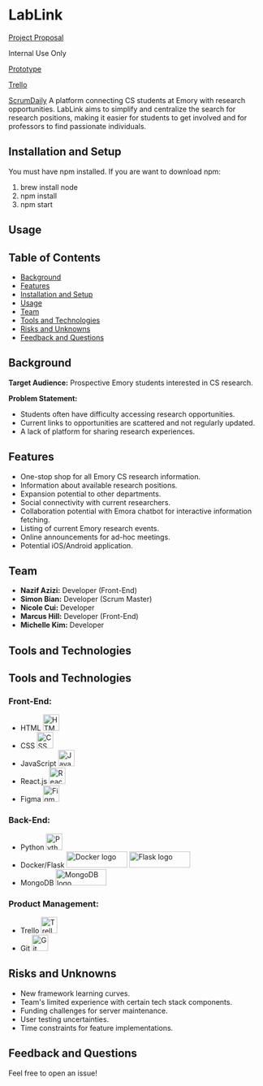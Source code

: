 # LabLink

[Project Proposal](https://docs.google.com/presentation/d/1MUET9wXdNRrpPAVYPk73Sr6Xgsx1RuSuVASkQorBsf4/edit?usp=sharing)

Internal Use Only

[Prototype](https://www.figma.com/file/VORvPq5pEvHRowpMs0lBT1/LabLink-Prototype?type=design&node-id=0-1&mode=design&t=QfI9RIIbYg8u3rFR-0)

[Trello](https://trello.com/b/OAJifYDW/agile-sprint-board)

[ScrumDaily](https://docs.google.com/document/d/192U_1Ll_wggVFn-dcOcKPKsg9WLCd95rJ27rHAkjPxA/edit)
A platform connecting CS students at Emory with research opportunities. LabLink aims to simplify and centralize the search for research positions, making it easier for students to get involved and for professors to find passionate individuals.


## Installation and Setup

You must have npm installed.
If you are want to download npm: 
1) brew install node
2) npm install
3) npm start


## Usage




## Table of Contents

- [Background](#background)
- [Features](#features)
- [Installation and Setup](#installation-and-setup)
- [Usage](#usage)
- [Team](#team)
- [Tools and Technologies](#tools-and-technologies)
- [Risks and Unknowns](#risks-and-unknowns)
- [Feedback and Questions](#feedback-and-questions)

## Background

**Target Audience:** Prospective Emory students interested in CS research.

**Problem Statement:**
- Students often have difficulty accessing research opportunities.
- Current links to opportunities are scattered and not regularly updated.
- A lack of platform for sharing research experiences.

## Features

- One-stop shop for all Emory CS research information.
- Information about available research positions.
- Expansion potential to other departments.
- Social connectivity with current researchers.
- Collaboration potential with Emora chatbot for interactive information fetching.
- Listing of current Emory research events.
- Online announcements for ad-hoc meetings.
- Potential iOS/Android application.



## Team

- **Nazif Azizi:** Developer (Front-End)
- **Simon Bian:** Developer (Scrum Master)
- **Nicole Cui:** Developer
- **Marcus Hill:** Developer (Front-End)
- **Michelle Kim:** Developer



## Tools and Technologies

## Tools and Technologies

### Front-End:

- HTML <img src="https://upload.wikimedia.org/wikipedia/commons/6/61/HTML5_logo_and_wordmark.svg" alt="HTML logo" width="32" height="32">
- CSS <img src="https://upload.wikimedia.org/wikipedia/commons/d/d5/CSS3_logo_and_wordmark.svg" alt="CSS logo" width="32" height="32">
- JavaScript <img src="https://upload.wikimedia.org/wikipedia/commons/6/6a/JavaScript-logo.png" alt="JavaScript logo" width="32" height="32">
- React.js <img src="https://upload.wikimedia.org/wikipedia/commons/a/a7/React-icon.svg" alt="React.js logo" width="32" height="32">
- Figma <img src="https://upload.wikimedia.org/wikipedia/commons/3/33/Figma-logo.svg" alt="Figma logo" width="32" height="32">

### Back-End:

- Python <img src="https://upload.wikimedia.org/wikipedia/commons/c/c3/Python-logo-notext.svg" alt="Python logo" width="32" height="32">
- Docker/Flask <img src="https://upload.wikimedia.org/wikipedia/commons/4/4e/Docker_(container_engine)_logo.svg" alt="Docker logo" width="120" height="32"> <img src="https://upload.wikimedia.org/wikipedia/commons/3/3c/Flask_logo.svg" alt="Flask logo" width="120" height="32">
- MongoDB <img src="https://upload.wikimedia.org/wikipedia/commons/0/00/Mongodb.png" alt="MongoDB logo" width="100" height="32">

### Product Management:
- Trello <img src="https://upload.wikimedia.org/wikipedia/commons/thumb/1/17/Antu_trello.svg/512px-Antu_trello.svg.png" alt="Trello logo" width="32" height="32">
- Git <img src="https://upload.wikimedia.org/wikipedia/commons/thumb/e/e0/Git-logo.svg/1280px-Git-logo.svg.png" alt="Git logo" width="32" height="32">

## Risks and Unknowns

- New framework learning curves.
- Team's limited experience with certain tech stack components.
- Funding challenges for server maintenance.
- User testing uncertainties.
- Time constraints for feature implementations.

## Feedback and Questions

Feel free to open an issue!
